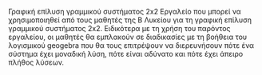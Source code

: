 Γραφική επίλυση γραμμικού συστήματος 2x2
Εργαλείο που μπορεί να χρησιμοποιηθεί από τους μαθητές της B Λυκείου για τη γραφική επίλυση γραμμικού συστήματος 2x2.
Ειδικότερα με τη χρήση του παρόντος εργαλείου, οι μαθητές θα εμπλακούν σε διαδικασίες με τη βοήθεια του λογισμικού geogebra που θα τους επιτρέψουν να διερευνήσουν πότε ένα σύστημα έχει μοναδική λύση, πότε είναι αδύνατο και πότε έχει άπειρο πλήθος λύσεων.
